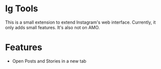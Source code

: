 # Ig Tools

This is a small extension to extend Instagram's web interface.
Currently, it only adds small features. It's also not on AMO.

# Features

* Open Posts and Stories in a new tab
